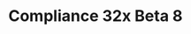 ---
layout: post
title: Compliance 32x Beta 8
permalink: /compliance32x/B8
header-img: https://database.faithfulpack.net/images/website/posts/32x/B8.jpg

description: |
  Another weekend – Another beta! Will this ever end? Nobody knows! Instead of questioning it, why don't you accept your inevitable fate and play with the awesome new textures, like boats, rails and gravel? Oh and also, many bugs were fixed as usual :) We hope you enjoy the beta!

changelog:
  Added:
    Armour:
      - Turtle Helmet (HARYA_)
    Blocks:
      - (Bedrock) Glowing Obsidian (Pomi108)
      - (Bedrock) Structure Void (Pomi108)
    Items:
      - (Bedrock) Empty Shield Slot ([author name redacted])
      - Orange Dye ([author name redacted])
      - Light Blue Dye (HARYA_)
    Bedrock UI:
      - Profile Glyphs (Billy Apicella)
      - Recipe Book Icon ([author name redacted])
      - Video Glyph (Billy Apicella)
      - LAN Icon (Billy Apicella)
      - Store Sort Icon (Billy Apicella)
      - Green Ping (Billy Apicella)
      - Red Offline Ping (Billy Apicella)
      - Red Ping (Billy Apicella)
      - Yellow Ping (Billy Apicella)
      - Store Filter Icon (Billy Apicella)
      - Panda Icon (Billy Apicella)
      - Pencil Edit Icon (Billy Apicella)
      - Clock (Billy Apicella)
      - Import (Billy Apicella)
      - Black Friday Icon ([author name redacted])
    Entities:
      - (Bedrock) Dummy ([author name redacted])
      - Red Llama Decor (Nyodex)
      - Green Llama Decor (Nyodex)
    Map:
      - (Bedrock) Map Icons (Billy Apicella)
  Changed:
    Blocks:
      - Prismarine (PeJohn)
      - Dark Oak Sapling (Nyodex)
      - Oak Trapdoor (Nyodex)
      - Rails (Nyodex, [author name redacted])
      - Warped Trapdoor (Nyodex)
      - Gravel (LethalChicken)
      - Ladder (Nyodex)
      - Glass Pane Tops (Nyodex)
      - Melon (FHLX, [author name redacted])
      - Spawner (Nyodex)
      - Polished Basalt Side (Nyodex)
      - Crimson Fungus (Pythagoras_314)
      - Warped Fungus (Pythagoras_314)
      - Cornflower (Billy Apicella)
    Entities:
      - Wither Armour (Pythagoras_314)
      - All Boats (Nyodex)
      - Ender Chest (Nyodex)
      - Ghast (Pythagoras_314)
    Items:
      - Netherite Tools ([author name redacted])
      - Pickaxes ([author name redacted])
      - Swords (Nyodex)
      - Firework Rocket (Nyodex)
      - String (THEMAISON, LethalChicken)
    Status Effects:
      - Strength (Billy Apicella)
      - Weakness (Billy Apicella)
    Particles:
      - Critical Hit (Nyodex)
      - Enchanted Hit (Nyodex)
      - Sparks (Nyodex)
      - Glint (Nyodex)
      - Glitter (Nyodex)
      - Glow (Nyodex)
      - Spell (Nyodex, [author name redacted])
      - Flash ([author name redacted])
    Bedrock UI:
      - New Offer Symbol (Billy Apicella)
  Fixed:
    - Diamond armour colours

downloads:
  Java 1.16.5:
    GitHub: https://github.com/Faithful-Resource-Pack/Faithful-Java-32x/releases/download/beta-8/Compliance-32x-Java-Beta-8.zip
    CurseForge: https://www.curseforge.com/minecraft/texture-packs/faithful-32x/download/3304087
  Bedrock 1.16.220:
    GitHub: https://github.com/Faithful-Resource-Pack/Faithful-Bedrock-32x/releases/download/beta-8/Compliance-32x-Bedrock-Beta-8.mcpack
---